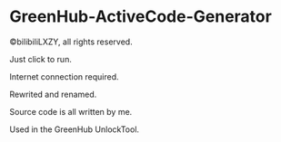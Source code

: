 # GreenHub-ActiveCode-Generator
©bilibiliLXZY, all rights reserved.

Just click to run.

Internet connection required.

Rewrited and renamed. 

Source code is all written by me.

Used in the GreenHub UnlockTool.
